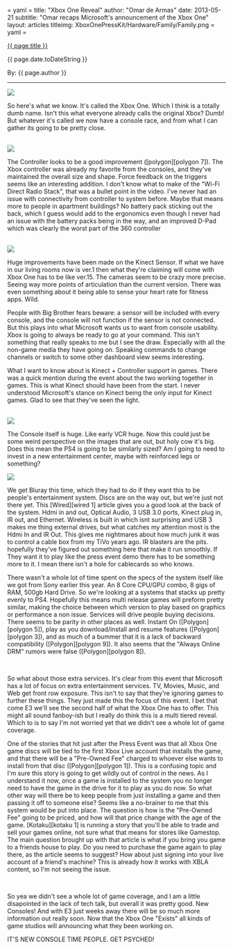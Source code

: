 = yaml =
title: "Xbox One Reveal"
author: "Omar de Armas"
date: 2013-05-21
subtitle: "Omar recaps Microsoft's announcement of the Xbox One"
layout: articles
titleimg: XboxOnePressKit/Hardware/Family/Family.png
= yaml =

<a href="{{ page.url }}" class='postTitleLink'><p class='postTitle'>{{ page.title }}</p></a>
<p class='postPublished'>{{ page.date.toDateString }}</p>
<p class='postAuthor'>By: {{ page.author }}</p>
<hr>

<a class="image-popup-vertical-fit" href="http://www.indestructibleart.com/images/forPosts/XboxOnePressKit/Hardware/Family/Family.png" title="Xbox One Family">
  <img src='../images/forPosts/XboxOnePressKit/Hardware/Family/Family.png' class='articlesImgCenter'>
</a>
<p><span class='slugline'>So here's what we know.</span> It's called the Xbox One. Which I think is a totally dumb name. Isn't this what everyone already calls the original Xbox? Dumb! But whatever it's called we now have a console race, and from what I can gather its going to be pretty close.</p>
<br>
<div class='articleSection'>
<a class="image-popup-vertical-fit" href="../images/forPosts/XboxOnePressKit/Hardware/Controller/Tilt.png" title="Controller">
  <img src='../images/forPosts/XboxOnePressKit/Hardware/Controller/Tilt.png' class='articlesImgRight'>
</a>
<p>The Controller looks to be a good improvement ([polygon][polygon 7]). The Xbox controller was already my favorite from the consoles, and they've maintained the overall size and shape. Force feedback on the triggers seems like an interesting addition. I don't know what to make of the "Wi-Fi Direct Radio Stack", that was a bullet point in the video. I've never had an issue with connectivity from controller to system before. Maybe that means more to people in apartment buildings? No battery pack sticking out the back, which I guess would add to the ergonomics even though I never had an issue with the battery packs being in the way, and an improved D-Pad which was clearly the worst part of the 360 controller</p>
</div>
<br>
<div class='articleSection'>
<a class="image-popup-vertical-fit" href="http://www.indestructibleart.com/images/forPosts/XboxOnePressKit/Hardware/Sensor/Tilt.png" title="Kinect Sensor">
  <img src='../images/forPosts/XboxOnePressKit/Hardware/Sensor/Tilt.png' class='articlesImgLeft'>
</a>
<p>Huge improvements have been made on the Kinect Sensor. If what we have in our living rooms now is ver.1 then what they're claiming will come with Xbox One has to be like ver.15. The cameras seem to be crazy more precise. Seeing way more points of articulation than the current version. There was even something about it being able to sense your heart rate for fitness apps. Wild.</p>

<p>People with Big Brother fears beware: a sensor will be included with every console, and the console will not function if the sensor is not connected. But this plays into what Microsoft wants us to want from console usability. Xbox is going to always be ready to go at your command. This isn't something that really speaks to me but I see the draw. Especially with all the non-game media they have going on. Speaking commands to change channels or switch to some other dashboard view seems interesting.</p>

<p>What I want to know about is Kinect + Controller support in games. There was a quick mention during the event about the two working together in games. This is what Kinect should have been from the start. I never understood Microsoft's stance on Kinect being the only input for Kinect games. Glad to see that they've seen the light.</p>
</div>
<br>
<div class='articleSection'>
<a class="image-popup-vertical-fit" href="http://www.indestructibleart.com/images/forPosts/XboxOnePressKit/Hardware/Console/Front.png" title="Front of the Console">
  <img src='../images/forPosts/XboxOnePressKit/Hardware/Console/Front.png' class='articlesImgCenter'>
</a>
<p>The Console itself is huge. Like early VCR huge. Now this could just be some weird perspective on the images that are out, but holy cow it's big. Does this mean the PS4 is going to be similarly sized? Am I going to need to invest in a new entertainment center, maybe with reinforced legs or something?</p>
<a class="image-popup-vertical-fit" href="http://www.indestructibleart.com/images/forPosts/XboxOnePressKit/Hardware/Console/Tilt.png" title="Console Tilt">
  <img src='../images/forPosts/XboxOnePressKit/Hardware/Console/Tilt.png' class='articlesImgRight'>
</a>
<p>We get Bluray this time, which they had to do if they want this to be people's entertainment system. Discs are on the way out, but we're just not there yet. This [Wired][wired 1] article gives you a good look at the back of the system. Hdmi in and out, Optical Audio, 3 USB 3.0 ports, Kinect plug in, IR out, and Ethernet. Wireless is built in which isnt surprising and USB 3 makes me thing external drives, but what catches my attention most is the Hdmi In and IR Out. This gives me nightmares about how much junk it was to control a cable box from my TiVo years ago. IR blasters are the pits. hopefully they've figured out something here that make it run smoothly. If They want it to play like the press event demo there has to be something more to it. I mean there isn't a hole for cablecards so who knows.<p>
<p>There wasn't a whole lot of time spent on the specs of the system itself like we got from Sony earlier this year. An 8 Core CPU/GPU combo, 8 gigs of RAM, 500gb Hard Drive. So we're looking at a systems that stacks up pretty evenly to PS4. Hopefully this means multi release games will preform pretty similar, making the choice between which version to play based on graphics or performance a non issue. Services will drive people buying decisions. There seems to be parity in other places as well. Instant On ([Polygon][polygon 5]), play as you download/install and resume features ([Polygon][polygon 3]), and as much of a bummer that it is a lack of backward compatibility ([Polygon][polygon 9]). It also seems that the "Always Online DRM" rumors were false ([Polygon][polygon 8]).</p>
</div>
<br>
<div class='articleSection'>
<p>So what about those extra services. It's clear from this event that Microsoft has a lot of focus on extra entertainment services. TV, Movies, Music, and Web get front row exposure. This isn't to say that they're ignoring games to further these things. They just made this the focus of this event. I bet that come E3 we'll see the second half of what the Xbox One has to offer. This might all sound fanboy-ish but I really do think this is a multi tiered reveal. Which to is to say I'm not worried yet that we didn't see a whole lot of game coverage.</p>
<p>One of the stories that hit just after the Press Event was that all Xbox One game discs will be tied to the first Xbox Live account that installs the game, and that there will be a "Pre-Owned Fee" charged to whoever else wants to install from that disc ([Polygon][polygon 1]). This is a confusing topic and I'm sure this story is going to get wildly out of control in the news. As I understand it now, once a game is installed to the system you no longer need to have the game in the drive for it to play as you do now. So what other way will there be to keep people from just installing a game and then passing it off to someone else? Seems like a no-brainer to me that this system would be put into place. The question is how is the "Pre-Owned Fee" going to be priced, and how will that price change with the age of the game. [Kotaku][kotaku 1] is running a story that you'll be able to trade and sell your games online, not sure what that means for stores like Gamestop. The main question brought up with that article is what if you bring you game to a friends house to play. Do you need to purchase the game again to play there, as the article seems to suggest? How about just signing into your live account of a friend's machine? This is already how it works with XBLA content, so I'm not seeing the issue.</p>
</div>
<br>
<div class='articleSection'>
<p>So yea we didn't see a whole lot of game coverage, and I am a little disapointed in the lack of tech talk, but overall it was pretty good. New Consoles! And with E3 just weeks away there will be so much more information out really soon. Now that the Xbox One "Exists" all kinds of game studios will announcing what they been working on.</p>
<p class='sluglineCenter'>IT'S NEW CONSOLE TIME PEOPLE. GET PSYCHED!</p>
</div>

[giantbomb]: http://www.giantbomb.com/xbox-one/3045-145/
[polygon 1]: http://www.polygon.com/2013/5/21/4348916/xbox-used-games
[polygon 2]: http://www.polygon.com/features/2013/5/21/4350930/xbox-one-what-we-know
[polygon 3]: http://www.polygon.com/2013/5/21/4352828/xbox-one-play-games-as-they-install-auto-resume-feature
[polygon 4]: http://www.polygon.com/2013/5/21/4352904/xbox-one-will-allow-users-to-have-1000-xbox-live-friends
[polygon 5]: http://www.polygon.com/2013/5/21/4352794/xbox-one-instantly-boots-from-a-rest-state
[polygon 6]: http://www.polygon.com/2013/5/21/4352724/xbox-one-cloud-computing
[polygon 7]: http://www.polygon.com/2013/5/21/4352652/hands-on-with-the-xbox-one-controller
[polygon 8]: http://www.polygon.com/2013/5/21/4347122/xbox-next-gen-always-on-requirements-microsoft
[polygon 9]: http://www.polygon.com/2013/5/21/4349698/xbox-one-not-backward-compatible-xbox-360
[polygon 10]: http://www.polygon.com/2013/5/21/4349160/xbox-one-hdmi-pass-direct-connect
[polygon 11]: http://www.polygon.com/2013/5/21/4352870/xbox-one-design
[wired 1]: http://www.wired.com/gadgetlab/2013/05/xbox-one-photos/#slideid-138536
[cavg 1]: http://www.computerandvideogames.com/407912/microsoft-confirms-pre-owned-fee-for-xbox-one/
[kotaku 1]: http://kotaku.com/you-will-be-able-to-trade-xbox-one-games-online-micros-509140825